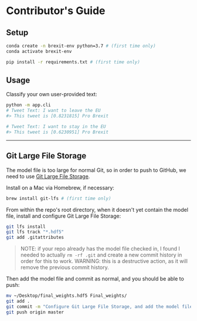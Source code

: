 # Contributor's Guide


## Setup

```sh
conda create -n brexit-env python=3.7 # (first time only)
conda activate brexit-env
```

```sh
pip install -r requirements.txt # (first time only)
```

## Usage

Classify your own user-provided text:

```sh
python -m app.cli
# Tweet Text: I want to leave the EU
#> This tweet is [0.8231815] Pro Brexit

# Tweet Text: I want to stay in the EU
#> This tweet is [0.6230951] Pro Brexit
```

<hr>

## Git Large File Storage

The model file is too large for normal Git, so in order to push to GitHub, we need to use [Git Large File Storage](https://git-lfs.github.com/).

Install on a Mac via Homebrew, if necessary:

```sh
brew install git-lfs # (first time only)
```

From within the repo's root directory, when it doesn't yet contain the model file, install and configure Git Large File Storage:

```sh
git lfs install
git lfs track "*.hdf5"
git add .gitattributes
```

> NOTE: if your repo already has the model file checked in, I found I needed to actually `rm -rf .git` and create a new commit history in order for this to work. WARNING: this is a destructive action, as it will remove the previous commit history.

Then add the model file and commit as normal, and you should be able to push:

```sh
mv ~/Desktop/final_weights.hdf5 Final_weights/
git add .
git commit -m "Configure Git Large File Storage, and add the model file"
git push origin master
```
